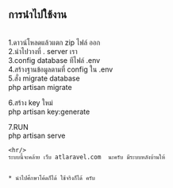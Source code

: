 <H2>การนำไปใช้งาน</H2><br/>
1.ดาวน์โหลดแล้วแตก zip ไฟล์ ออก <br/>
2.นำไปวางที่ . server เรา  <br/>
3.config database ทีไฟล์ .env <br/>
4.สร้างฐานข้อมูลตามที่ config ใน .env <br/>
5.สั่ง migrate database  </br>
     php artisan migrate <br/>
     
6.สร้าง key ใหม่ <br/>
     php artisan key:generate
     
7.RUN <br/>
    php artisan serve
    
    <hr/>
    ระบบนี้จะคล้าย เว็บ atlaravel.com  นะครับ มีระบบหลังบ้านให้
    
    
    * นำไปศึกษาโค้ดก็ได้ ใช้จริงก็ได้ ครับ
